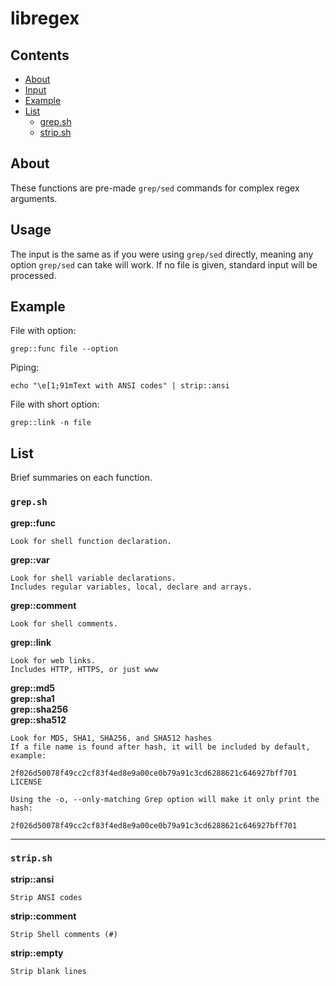 # libregex
## Contents
- [About](#About)
- [Input](#Input)
- [Example](#Example)
- [List](#List)
	- [grep.sh](#grepsh)
	- [strip.sh](#stripsh)

## About
These functions are pre-made `grep/sed` commands for complex regex arguments.

## Usage
The input is the same as if you were using `grep/sed` directly, meaning any option `grep/sed` can take will work. If no file is given, standard input will be processed.

## Example
File with option:
```
grep::func file --option
```
Piping:
```
echo "\e[1;91mText with ANSI codes" | strip::ansi
```
File with short option:
```
grep::link -n file
```

## List
Brief summaries on each function.

### `grep.sh`
**grep::func**
```
Look for shell function declaration.
```
**grep::var**
```
Look for shell variable declarations.
Includes regular variables, local, declare and arrays.
```
**grep::comment**
```
Look for shell comments.
```
**grep::link**
```
Look for web links.
Includes HTTP, HTTPS, or just www
```
**grep::md5**  
**grep::sha1**  
**grep::sha256**  
**grep::sha512**  
```
Look for MD5, SHA1, SHA256, and SHA512 hashes
If a file name is found after hash, it will be included by default, example:

2f026d50078f49cc2cf83f4ed8e9a00ce0b79a91c3cd6288621c646927bff701  LICENSE

Using the -o, --only-matching Grep option will make it only print the hash:

2f026d50078f49cc2cf83f4ed8e9a00ce0b79a91c3cd6288621c646927bff701
```

---

### `strip.sh`
**strip::ansi**
```
Strip ANSI codes
```
**strip::comment**
```
Strip Shell comments (#)
```
**strip::empty**
```
Strip blank lines
```
